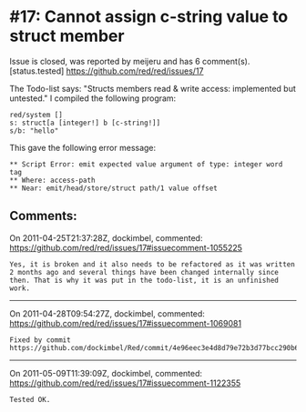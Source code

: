 
#17: Cannot assign c-string value to struct member
================================================================================
Issue is closed, was reported by meijeru and has 6 comment(s).
[status.tested]
<https://github.com/red/red/issues/17>

The Todo-list says: "Structs members read & write access: implemented but untested." I compiled the following program:

```
red/system []
s: struct[a [integer!] b [c-string!]]
s/b: "hello"
```

This gave the following error message:

```
** Script Error: emit expected value argument of type: integer word tag
** Where: access-path
** Near: emit/head/store/struct path/1 value offset
```



Comments:
--------------------------------------------------------------------------------

On 2011-04-25T21:37:28Z, dockimbel, commented:
<https://github.com/red/red/issues/17#issuecomment-1055225>

    Yes, it is broken and it also needs to be refactored as it was written 2 months ago and several things have been changed internally since then. That is why it was put in the todo-list, it is an unfinished work.

--------------------------------------------------------------------------------

On 2011-04-28T09:54:27Z, dockimbel, commented:
<https://github.com/red/red/issues/17#issuecomment-1069081>

    Fixed by commit https://github.com/dockimbel/Red/commit/4e96eec3e4d8d79e72b3d77bcc290b6e8d635143

--------------------------------------------------------------------------------

On 2011-05-09T11:39:09Z, dockimbel, commented:
<https://github.com/red/red/issues/17#issuecomment-1122355>

    Tested OK.

